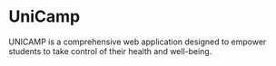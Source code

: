 # UniCamp
UNICAMP is a comprehensive web application designed to empower students to take control of their health and well-being.
